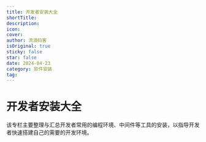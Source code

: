 ```yaml
---
title: 开发者安装大全
shortTitle:
description:
icon:
cover:
author: 流浪码客
isOriginal: true
sticky: false
star: false
date: 2024-04-23
category: 软件安装
tag:
---
```


# 开发者安装大全

该专栏主要整理与汇总开发者常用的编程环境、中间件等工具的安装，以指导开发者快速搭建自己的需要的开发环境。
